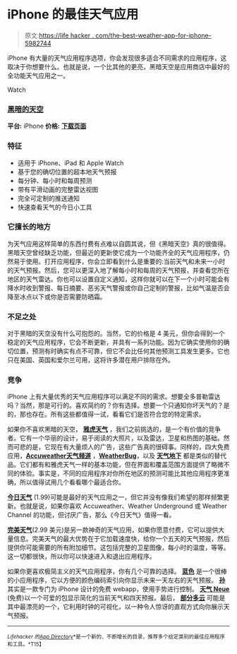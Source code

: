 # iPhone 的最佳天气应用

> 原文:[https://life hacker . com/the-best-weather-app-for-iphone-5982744](https://lifehacker.com/the-best-weather-app-for-iphone-5982744)

iPhone 有大量的天气应用程序选项，你会发现很多适合不同需求的应用程序，这取决于你想要什么。也就是说，一个比其他的更亮，黑暗天空是应用商店中最好的全功能天气应用之一。

Watch

### [黑暗的天空](https://itunes.apple.com/us/app/dark-sky-weather-radar-hyperlocal/id517329357?mt=8&ign-mpt=uo%3D4)

**平台:** iPhone
**价格:**
[**下载页面**](https://itunes.apple.com/us/app/dark-sky-weather-radar-hyperlocal/id517329357?mt=8&ign-mpt=uo%3D4)

### 特征

*   适用于 iPhone、iPad 和 Apple Watch
*   基于您的确切位置的超本地天气预报
*   每分钟、每小时和每周预测
*   带有平滑动画的完整雷达视图
*   完全可定制的推送通知
*   快速查看天气的今日小工具

### 它擅长的地方

为天气应用这样简单的东西付费有点难以自圆其说，但《黑暗天空》真的很值得。黑暗天空曾经缺乏功能，但最近的更新使它成为一个功能齐全的天气应用程序，仍然易于使用。打开应用程序，你会立即看到什么是重要的:当前天气和未来一小时的天气预报。然后，您可以更深入地了解每小时和每周的天气预报，并查看您所在地区的天气雷达。你也可以设置自定义通知，这样你就可以在下一个小时可能会有降水时收到警报、每日摘要、恶劣天气警报或你自己定制的警报，比如气温是否会降至冰点以下或你是否需要防晒霜。

### 不足之处

对于黑暗的天空没有什么可抱怨的。当然，它的价格是 4 美元，但你会得到一个稳定的天气应用程序，它会不断更新，并具有一系列功能。因为它确实使用你的确切位置，预测有时确实有点不可靠，但它不会比任何其他预测工具发生更多。它也只在美国、英国和爱尔兰可用，这将许多潜在用户排除在外。

### 竞争

iPhone 上有大量优秀的天气应用程序可以满足不同的需求。想要全多普勒雷达吗？当然，那是可行的。喜欢简约的？你有选择。想要一个只通知你坏天气的？是的，那也存在。所有这些都值得一试，看看它们是否符合您的特定需求。

如果你不喜欢黑暗的天空， [**雅虎天气**](https://itunes.apple.com/us/app/yahoo-weather/id628677149?mt=8) ，我们之前挑选的，是一个有价值的竞争者。它有一个华丽的设计，易于阅读的大照片，以及雷达，卫星和热图的基础。然而可悲的是，它现在有大量烦人的广告，这些广告真的很碍事。同样的，四大免费应用，[**Accuweather**](https://itunes.apple.com/us/app/accuweather-weather-for-life/id300048137?mt=8)[**天气频道**](https://itunes.apple.com/us/app/the-weather-channel/id295646461?mt=8&ign-mpt=uo%3D4) ，[**WeatherBug**](https://itunes.apple.com/us/app/weatherbug/id281940292?mt=8)，以及 [**天气地下**](https://itunes.apple.com/us/app/weather-underground/id486154808?mt=8) 都是类似的替代品。它们都有和雅虎天气一样的基本功能，但在界面和覆盖范围方面提供了略微不同的体验。事实是，不同的应用程序对你所在地区的预测可能比其他应用程序更准确，所以值得试用几个看看哪个最适合你。

[**今日天气**](https://itunes.apple.com/us/app/today-weather/id556002847?mt=8) (1.99)可能是最好的天气应用之一，但它并没有像我们希望的那样频繁更新。也就是说，如果你喜欢 Accuweather、Weather Underground 或 Weather Channel 的功能，但讨厌广告，那么《今日天气》值得一看。

[**完美天气**](https://itunes.apple.com/us/app/perfect-weather-noaa-radar/id695709241?mt=8)(2.99 美元)是另一款神奇的天气应用，如果你愿意付费，它可以提供大量信息。完美天气的最大优势在于它加载速度快，给你一个五天的天气预报，然后提供你可能需要的所有附加细节。这包括完整的卫星图像，每小时的温度，等等。这一切都很快，所以你可以快速进入和退出应用程序。

如果你更喜欢极简主义的天气应用程序，你有几个可靠的选择。 [**蓝色**](https://itunes.apple.com/us/app/blue-beautifully-minimal-weather/id594126537?mt=8) 是一个很棒的小应用程序，它以方便的颜色编码索引向你显示未来一天左右的天气预报。 [**孙**](http://pattern.dk/sun/) 其实是一款专门为 iPhone 设计的免费 webapp，使用手势进行控制。 [**天气 Neue**](https://itunes.apple.com/us/app/weather-neue/id527856624?mt=8&ign-mpt=uo%3D4) (免费)以一个可爱的包显示简化的当前天气和四天预报。最后， [**部分多云**](https://itunes.apple.com/app/partly-cloudy/id545627378) 可能是其中最漂亮的一个，它利用时钟的可视化，以一种令人惊讶的直观方式向你展示天气预报。

* * *

<small>*Lifehacker 的*</small>[<small>*App Directory*</small>](http://lifehacker.com/the-lifehacker-app-directory-curates-the-best-apps-for-5803257)<small>*是一个新的、不断增长的目录，推荐多个给定类别的最佳应用程序和工具。*T15】</small>